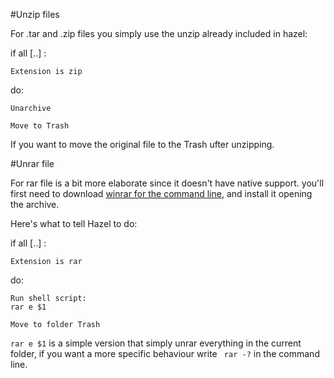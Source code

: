 #Unzip files

For .tar and .zip files you simply use the unzip already included in hazel: 


if all [..] :  
    
    
    Extension is zip
     


do:

 
    Unarchive
    
    Move to Trash


If you want to move the original file to the Trash ufter unzipping.




#Unrar file 

For rar file is a bit more elaborate since it doesn't have native support. you'll first need to download [winrar for the command line](http://www.rarlab.com/download.htm), and install it opening the archive.  

Here's what to tell Hazel to do:

  if all [..] :
  
    Extension is rar 
    


    
  do: 
  

    Run shell script:
    rar e $1
      
    Move to folder Trash


<code>rar e $1</code>
is a simple version that simply unrar everything in the current folder, if you want a more specific behaviour write <code> rar -?</code> in the command line.

